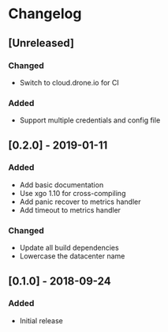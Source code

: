 # Changelog

## [Unreleased]

### Changed

* Switch to cloud.drone.io for CI

### Added

* Support multiple credentials and config file

## [0.2.0] - 2019-01-11

### Added

* Add basic documentation
* Use xgo 1.10 for cross-compiling
* Add panic recover to metrics handler
* Add timeout to metrics handler

### Changed

* Update all build dependencies
* Lowercase the datacenter name

## [0.1.0] - 2018-09-24

### Added

* Initial release
